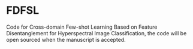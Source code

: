 # FDFSL
Code for Cross-domain Few-shot Learning  Based on Feature Disentanglement  for Hyperspectral Image Classification, the code will be open sourced when the manuscript is accepted.
